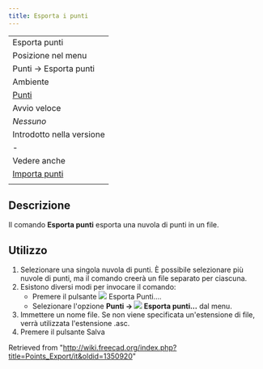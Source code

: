```yaml
---
title: Esporta i punti
---
```

|  |
| --- |
| Esporta punti |
| Posizione nel menu |
| Punti → Esporta punti |
| Ambiente |
| [Punti](/Points_Workbench/it "Points Workbench/it") |
| Avvio veloce |
| *Nessuno* |
| Introdotto nella versione |
| - |
| Vedere anche |
| [Importa punti](/Points_Import/it "Points Import/it") |
|  |

## Descrizione

Il comando **Esporta punti** esporta una nuvola di punti in un file.

## Utilizzo

1. Selezionare una singola nuvola di punti. È possibile selezionare più nuvole di punti, ma il comando creerà un file separato per ciascuna.
2. Esistono diversi modi per invocare il comando:
   * Premere il pulsante ![](/images/Points_Export.svg) Esporta Punti....
   * Selezionare l'opzione **Punti → ![](/images/Points_Export.svg) Esporta punti...** dal menu.
3. Immettere un nome file. Se non viene specificata un'estensione di file, verrà utilizzata l'estensione .asc.
4. Premere il pulsante Salva

Retrieved from "<http://wiki.freecad.org/index.php?title=Points_Export/it&oldid=1350920>"